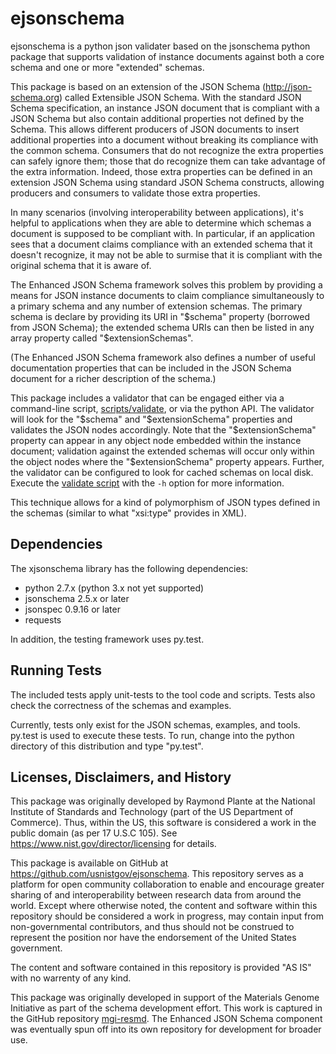 # ejsonschema

ejsonschema is a python json validater based on the jsonschema python
package that supports validation of instance documents against both a
core schema and one or more "extended" schemas.

This package is based on an extension of the JSON Schema
(http://json-schema.org) called Extensible JSON Schema.  With the
standard JSON Schema specification, an instance JSON document that is
compliant with a JSON Schema but also contain additional properties
not defined by the Schema.  This allows different producers of JSON
documents to insert additional properties into a document without
breaking its compliance with the common schema.  Consumers that do not
recognize the extra properties can safely ignore them; those that do
recognize them can take advantage of the extra information.  Indeed,
those extra properties can be defined in an extension JSON Schema
using standard JSON Schema constructs, allowing producers and
consumers to validate those extra properties.  

In many scenarios (involving interoperability between applications), it's
helpful to applications when they are able to determine which schemas
a document is supposed to be compliant with.  In particular, if an
application sees that a document claims compliance with an extended
schema that it doesn't recognize, it may not be able to surmise that
it is compliant with the original schema that it is aware of.

The Enhanced JSON Schema framework solves this problem by providing
a means for JSON instance documents to claim compliance simultaneously
to a primary schema and any number of extension schemas.  The primary
schema is declare by providing its URI in "$schema" property (borrowed
from JSON Schema); the extended schema URIs can then be listed in any
array property called "$extensionSchemas".

(The Enhanced JSON Schema framework also defines a number of useful
documentation properties that can be included in the JSON Schema
document for a richer description of the schema.)

This package includes a validator that can be engaged either via a 
command-line script,
[scripts/validate](https://github.com/usnistgov/ejsonschema.git), or 
via the python API.  The validator will look for the "$schema" and 
"$extensionSchema" properties and validates the JSON nodes 
accordingly.  Note that the "$extensionSchema" property can appear in any
object node embedded within the instance document; validation against the
extended schemas will occur only within the object nodes where the 
"$extensionSchema" property appears.  Further, the validator can be 
configured to look for cached schemas on local disk.  Execute the [validate
script](https://github.com/usnistgov/ejsonschema.git) with the `-h` option 
for more information.  

This technique allows for a kind of polymorphism of JSON types defined
in the schemas (similar to what "xsi:type" provides in XML).  

## Dependencies

The xjsonschema library has the following dependencies:

   * python 2.7.x  (python 3.x not yet supported)
   * jsonschema 2.5.x or later
   * jsonspec 0.9.16 or later
   * requests

In addition, the testing framework uses py.test. 

## Running Tests

The included tests apply unit-tests to the tool code and scripts.
Tests also check the correctness of the schemas and examples.  

Currently, tests only exist for the JSON schemas, examples, and
tools.  py.test is used to execute these tests.   To run, change into
the python directory of this distribution and type "py.test".  

## Licenses, Disclaimers, and History

This package was originally developed by Raymond Plante at the
National Institute of Standards and Technology (part of the US
Department of Commerce).  Thus, within the US, this software is
considered a work in the public domain (as per 17 U.S.C 105).  See
https://www.nist.gov/director/licensing for details.

This package is available on GitHub at
https://github.com/usnistgov/ejsonschema.  This repository serves as a
platform for open community collaboration to enable and encourage
greater sharing of and interoperability between research data from
around the world.  Except where otherwise noted, the content and
software within this repository should be considered a work in
progress, may contain input from non-governmental contributors, and
thus should not be construed to represent the position nor have the
endorsement of the United States government.  

The content and software contained in this repository is provided "AS
IS" with no warrenty of any kind.  

This package was originally developed in support of the Materials
Genome Initiative as part of the schema development effort.  This work
is captured in the GitHub repository
[mgi-resmd](https://github.com/usnistgov/mgi-resmd).  The Enhanced
JSON Schema component was eventually spun off into its own repository
for development for broader use.  

